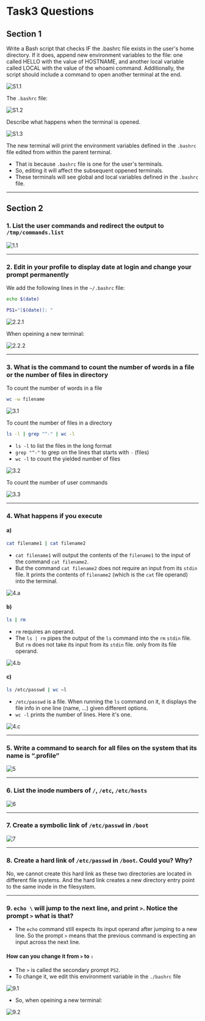 # Task3 Questions

## Section 1

Write a Bash script that checks IF the .bashrc file exists in the user's home
directory. If it does, append new environment variables to the file: one called
HELLO with the value of HOSTNAME, and another local variable called LOCAL
with the value of the whoami command. Additionally, the script should include a
command to open another terminal at the end.

![S1.1](screenshots/1.1.png)

The `.bashrc` file:

![S1.2](screenshots/1.2.png)

Describe what happens when the terminal is opened.

![S1.3](screenshots/1.3.png)

The new  terminal will print the environment variables defined in the `.bashrc` file edited from within the parent terminal.

* That is because `.bashrc` file is one for the user's terminals.
* So, editing it will affect the subsequent oppened terminals.
* These terminals will see global and local variables defined in the `.bashrc` file.

---

## Section 2

### 1. List the user commands and redirect the output to `/tmp/commands.list`

![1.1](screenshots/2.1.png)

---

### 2. Edit in your profile to display date at login and change your prompt permanently

We add the following lines in the `~/.bashrc` file:

```bash
echo $(date)

PS1="[$(date)]: "
```

![2.2.1](screenshots/2.2.1.png)

When opeining a new terminal:

![2.2.2](screenshots/2.2.2.png)

---

### 3. What is the command to count the number of words in a file or the number of files in directory

To count the number of words in a file

```bash
wc -w filename
```

![3.1](screenshots/3.1.png)

To count the number of files in a directory

```bash
ls -l | grep "^-" | wc -l
```

* `ls -l` to list the files in the long format
* `grep "^-"` to grep on the lines that starts with `-` (files)
* `wc -l` to count the yielded number of files

![3.2](screenshots/3.2.png)

To count the number of user commands

![3.3](screenshots/3.3.png)

---

### 4. What happens if you execute

#### a)

```bash
cat filename1 | cat filename2
```

* `cat filename1` will output the contents of the `filename1` to the input of the command `cat filename2`.
* But the command `cat filename2` does not require an input from its `stdin` file. It prints the contents of `filename2` (which is the `cat` file operand) into the terminal.

![4.a](screenshots/4.a.png)

#### b)

```bash
ls | rm
```

* `rm` requires an operand.
* The `ls | rm` pipes the output of the `ls` command into the `rm` `stdin` file. But `rm` does not take its input from its `stdin` file. only from its file operand.

![4.b](screenshots/4.b.png)

#### c)

```bash
ls /etc/passwd | wc –l
```

* `/etc/passwd` is a file. When running the `ls` command on it, it displays the file info in one line (name, ...) given different options.
* `wc -l` prints the number of lines. Here it's one.

![4.c](screenshots/4.c.png)

---

### 5. Write a command to search for all files on the system that its name is “.profile”

![5](screenshots/5.png)

---

### 6. List the inode numbers of `/`, `/etc`, `/etc/hosts`

![6](screenshots/6.png)

---

### 7. Create a symbolic link of `/etc/passwd` in `/boot`

![7](screenshots/7.png)

---

### 8. Create a hard link of `/etc/passwd` in `/boot`. Could you? Why?

No, we cannot create this hard link as these two directories are located in different file systems. And the hard link creates a new directory entry point to the same inode in the filesystem.

---

### 9. `echo \` will jump to the next line, and print `>`. Notice the prompt `>` what is that?

* The `echo` command still expects its input operand after jumping to a new line. So the prompt `>` means that the previous command is expecting an input across the next line.

#### How can you change it from `>` to `:`

* The `>` is called the secondary prompt `PS2`.
* To change it, we edit this environment variable in the `./bashrc` file

![9.1](screenshots/9.1.png)

* So, when opeining a new terminal:

![9.2](screenshots/9.2.png)
